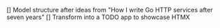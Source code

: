 [] Model structure after ideas from "How I write Go HTTP services after seven years"
[] Transform into a TODO app to showcase HTMX